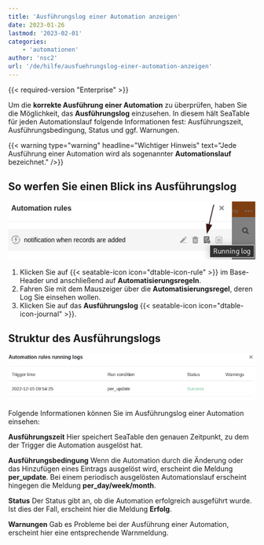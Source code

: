 ```yaml
---
title: 'Ausführungslog einer Automation anzeigen'
date: 2023-01-26
lastmod: '2023-02-01'
categories:
    - 'automationen'
author: 'nsc2'
url: '/de/hilfe/ausfuehrungslog-einer-automation-anzeigen'
---
```


{{< required-version "Enterprise" >}}

Um die **korrekte Ausführung einer Automation** zu überprüfen, haben Sie die Möglichkeit, das **Ausführungslog** einzusehen. In diesem hält SeaTable für jeden Automationslauf folgende Informationen fest: Ausführungszeit, Ausführungsbedingung, Status und ggf. Warnungen.

{{< warning  type="warning" headline="Wichtiger Hinweis"  text="Jede Ausführung einer Automation wird als sogenannter **Automationslauf** bezeichnet." />}}

## So werfen Sie einen Blick ins Ausführungslog

![Ausführungslog anzeigen](images/open-an-automation-log.png)

1. Klicken Sie auf {{< seatable-icon icon="dtable-icon-rule" >}} im Base-Header und anschließend auf **Automatisierungsregeln**.
2. Fahren Sie mit dem Mauszeiger über die **Automatisierungsregel**, deren Log Sie einsehen wollen.
3. Klicken Sie auf das **Ausführungslog** {{< seatable-icon icon="dtable-icon-journal" >}}.

## Struktur des Ausführungslogs

![Struktur eines Auführungslogs](images/structure-of-an-automation-log-newest.png)

Folgende Informationen können Sie im Ausführungslog einer Automation einsehen:

**Ausführungszeit** Hier speichert SeaTable den genauen Zeitpunkt, zu dem der Trigger die Automation ausgelöst hat.

**Ausführungsbedingung** Wenn die Automation durch die Änderung oder das Hinzufügen eines Eintrags ausgelöst wird, erscheint die Meldung **per_update**. Bei einem periodisch ausgelösten Automationslauf erscheint hingegen die Meldung **per_day/week/month**.

**Status** Der Status gibt an, ob die Automation erfolgreich ausgeführt wurde. Ist dies der Fall, erscheint hier die Meldung **Erfolg**.

**Warnungen** Gab es Probleme bei der Ausführung einer Automation, erscheint hier eine entsprechende Warnmeldung.
